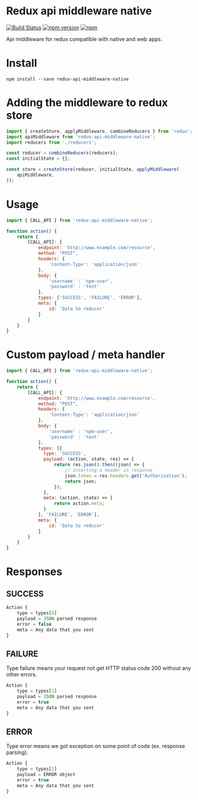 Redux api middleware native
====================
[![Build Status](https://travis-ci.org/celso-henrique/redux-api-middleware-native.svg?branch=master)](https://travis-ci.org/celso-henrique/redux-api-middleware-native)
[![npm version](https://badge.fury.io/js/redux-api-middleware-native.svg)](https://badge.fury.io/js/redux-api-middleware-native)
[![npm](https://img.shields.io/npm/dt/redux-api-middleware-native.svg)]()

Api middleware for redux compatible with native and web apps.


# Install
```
npm install --save redux-api-middleware-native
```


# Adding the middleware to redux store
```js
import { createStore, applyMiddleware, combineReducers } from 'redux';
import apiMiddleware from 'redux-api-middleware-native';
import reducers from './reducers';

const reducer = combineReducers(reducers);
const initialState = {};

const store = createStore(reducer, initialState, applyMiddleware(
    apiMiddleware,
));
```

# Usage 

```js
import { CALL_API } from 'redux-api-middleware-native';

function action() {
    return {
        [CALL_API]: {
            endpoint: 'http://www.example.com/resource',
            method: "POST",
            headers: {
                'Content-Type': 'application/json'
            },
            body: {
                'username' : 'npm-user',
                'password' : 'test'
            },
            types: ['SUCCESS', 'FAILURE', 'ERROR'],
            meta: {
                id: 'Data to reducer'
            }
        }
    }
}
```

# Custom payload / meta handler

```js
import { CALL_API } from 'redux-api-middleware-native';

function action() {
    return {
        [CALL_API]: {
            endpoint: 'http://www.example.com/resource',
            method: "POST",
            headers: {
                'Content-Type': 'application/json'
            },
            body: {
                'username' : 'npm-user',
                'password' : 'test'
            },
            types: [{
              type: 'SUCCESS',
              payload: (action, state, res) => {
                  return res.json().then((json) => {
                      // Inserting a header in response
                      json.token = res.headers.get('Authorization');
                      return json;
                  });
              },
              meta: (action, state) => {
                  return action.meta;
              }
            }, 'FAILURE', 'ERROR'],
            meta: {
                id: 'Data to reducer'
            }
        }
    }
}
```
# Responses

## SUCCESS
```js
Action {
    type = types[0]
    payload = JSON parsed response
    error = false
    meta = Any data that you sent
}
```

## FAILURE
Type failure means your request not get HTTP status code 200 without any other errors.

```js
Action {
    type = types[1]
    payload = JSON parsed response
    error = true
    meta = Any data that you sent
}
```

## ERROR
Type error means we got exception on some point of code (ex. response parsing).

```js
Action {
    type = types[2]
    payload = ERROR object
    error = true
    meta = Any data that you sent
}
```

